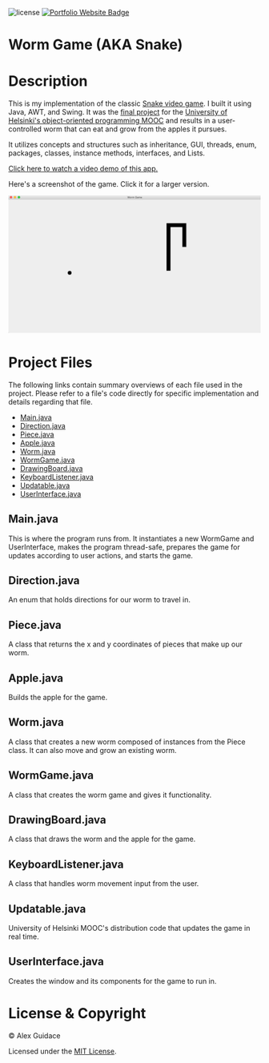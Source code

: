 ![license](https://img.shields.io/badge/license-MIT-brightgreen?style=flat-square)
<a href="https://alexguidace.github.io/">
    <img alt="Portfolio Website Badge" src="https://img.shields.io/badge/Portfolio-alexguidace.github.io-brightgreen?style=flat-square">
</a>

# **Worm Game (AKA Snake)**

# Description
This is my implementation of the classic [Snake video game](https://www.youtube.com/watch?v=DekS8Pgb1qc). I built it using Java, AWT, and Swing. It was the [final project](https://materiaalit.github.io/2013-oo-programming/part2/week-12/#e49) for the [University of Helsinki's object-oriented programming MOOC](http://moocfi.github.io/courses/2013/programming-part-1/) and results in a user- controlled worm that can eat and grow from the apples it pursues.

It utilizes concepts and structures such as inheritance, GUI, threads, enum, packages, classes, instance methods, interfaces, and Lists.

[Click here to watch a video demo of this app.](https://www.youtube.com/watch?v=jnsBAmoliUo)

Here's a screenshot of the game. Click it for a larger version.

<img src="images/Worm_Game.png">

#

# Project Files
The following links contain summary overviews of each file used in the project. Please refer to a file's code directly for specific implementation and details regarding that file.

* [Main.java](#Mainjava)
* [Direction.java](#Directionjava)
* [Piece.java](#Piecejava)
* [Apple.java](#Applejava)
* [Worm.java](#Wormjava)
* [WormGame.java](#WormGamejava)
* [DrawingBoard.java](#DrawingBoardjava)
* [KeyboardListener.java](#KeyboardListenerjava)
* [Updatable.java](#Updatablejava)
* [UserInterface.java](#UserInterfacejava)

## Main.java
This is where the program runs from. It instantiates a new WormGame and UserInterface, makes the program thread-safe, prepares the game for updates according to user actions, and starts the game.

## Direction.java
An enum that holds directions for our worm to travel in.

## Piece.java
A class that returns the x and y coordinates of pieces that make up our worm.

## Apple.java
Builds the apple for the game.

## Worm.java
A class that creates a new worm composed of instances from the Piece class. It can also move and grow an existing worm.

## WormGame.java
A class that creates the worm game and gives it functionality.

## DrawingBoard.java
A class that draws the worm and the apple for the game.

## KeyboardListener.java
A class that handles worm movement input from the user.

## Updatable.java
University of Helsinki MOOC's distribution code that updates the game in real time.

## UserInterface.java
Creates the window and its components for the game to run in.

# License & Copyright
© Alex Guidace

Licensed under the [MIT License](License).
